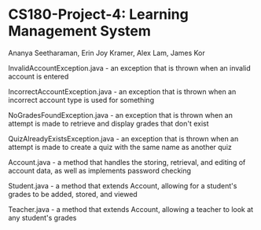 # CS180-Project-4: Learning Management System
Ananya Seetharaman, Erin Joy Kramer, Alex Lam, James Kor

InvalidAccountException.java - an exception that is thrown when an invalid account is entered

IncorrectAccountException.java - an exception that is thrown when an incorrect account type is used for something

NoGradesFoundException.java - an exception that is thrown when an attempt is made to retrieve and display grades that don't exist

QuizAlreadyExistsException.java - an exception that is thrown when an attempt is made to create a quiz with the same name as another quiz

Account.java - a method that handles the storing, retrieval, and editing of account data, as well as implements password checking

Student.java - a method that extends Account, allowing for a student's grades to be added, stored, and viewed

Teacher.java - a method that extends Account, allowing a teacher to look at any student's grades





